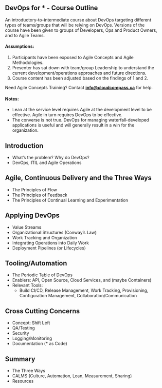 DevOps for * - Course Outline
-----------------

An introductory-to-intermediate course about DevOps targeting different types of teams/groups that will be relying on DevOps. Versions of the course have been given to groups of Developers, Ops and Product Owners, and to Agile Teams.

#### Assumptions:
1. Participants have been exposed to Agile Concepts and Agile Methodologies.
2. Presenter has sat down with team/group Leadership to understand the current development/operations approaches and future directions.
3. Course content has been adjusted based on the findings of 1 and 2.

Need Agile Concepts Training?  Contact **info@cloudcompass.ca** for help.

#### Notes:
* Lean at the service level requires Agile at the development level to be effective.  Agile in turn requires DevOps to be effective.
* The converse is not true.  DevOps for managing waterfall-developed applications is useful and will generally result in a win for the organization.

## Introduction
- What’s the problem? Why do DevOps?
- DevOps, ITIL and Agile Operations

## Agile, Continuous Delivery and the Three Ways
- The Principles of Flow
- The Principles of Feedback
- The Principles of Continual Learning and Experimentation

## Applying DevOps
- Value Streams
- Organizational Structures (Conway’s Law)
- Work Tracking and Organization
- Integrating Operations into Daily Work
- Deployment Pipelines (or Lifecycles)

## Tooling/Automation
- The Periodic Table of DevOps
- Enablers: API, Open Source, Cloud Services, and (maybe Containers)
- Relevant Tools:
  - Build CI/CD, Release Management, Work Tracking, Provisioning, Configuration Management, Collaboration/Communication

## Cross Cutting Concerns
- Concept: Shift Left
- QA/Testing
- Security
- Logging/Monitoring
- Documentation (* as Code)

## Summary
- The Three Ways
- CALMS (Culture, Automation, Lean, Measurement, Sharing)
- Resources
